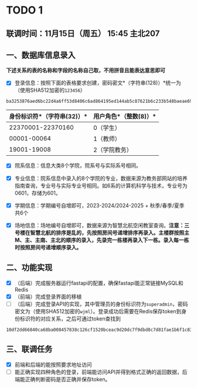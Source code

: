 # TODO 1

## 联调时间：11月15日（周五） 15:45 主北207

## 一、数据库信息录入

**下述关系的表的名称和字段的名称自己取，不用拼音且能表达意思即可**

- [x] 登录信息：按照下面的表格要求创建，密码密文*（字符串(128)）*统一为（使用SHA512加密的`123456`）

```
ba3253876aed6bc22d4a6ff53d8406c6ad864195ed144ab5c87621b6c233b548baeae6956df346ec8c17f5ea10f35ee3cbc514797ed7ddd3145464e2a0bab413
```

| 身份标识符*（字符串(32)）* | 用户角色*（整数(8)）* |
| -------------------------- | --------------------- |
| 22370001-22370160          | 0（学生）             |
| 00001-00064                | 1（教师）             |
| 19001-19008                | 2（学院教务）         |

- [x] 院系信息：信息大类8个学院，院系号与实际系号相同。

- [x] 专业信息：院系信息中录入的8个学院的专业，数据来源为教务部网站的培养指南查询，专业号与实际专业号相同。如6系的计算机科学与技术，专业号为0601，存储为601。
- [x] 学期信息：学期编号自增即可，2023-2024/2024-2025 + 秋季/春季/夏季 共6个

- [x] 场地信息：场地编号自增即可，数据来源为智慧北航空闲教室查询。**注意：三号楼在智慧北航的排序是乱的，先按照房间号递增排序再录入。主楼群按照主M、主、主南、主北的顺序的录入，先录完一栋楼再录入下一栋。录入每一栋时按照房间号递增顺序录入。**

## 二、功能实现

- [x] （后端）完成服务器运行fastapi的配置，确保fastapi能正常链接MySQL和Redis
- [x] （前端）完成登录界面的移植
- [ ] （后端）完成登录API的实现，其中管理员的身份标识符为`superadmin`，密码密文为（使用SHA512加密的`wjml`）。登录成功后需要在Redis保存token到身份标识符的对应关系，之后可通过token查找到

```
10df2dd66840ca68ba008457838c126cf1520bceac9d20dc7f9dbd8c7d81fae1b6f1c83bbf8a27e6f16d1365d77ef5f7b0c6a2b285d7e73f4f6e463db816f919
```

## 三、联调任务

- [x] 前端和后端的能按照要求地址访问
- [ ] 能正确实现四种角色的登录，前端能访问API并得到格式正确的返回数据，后端能正确判断密码是否正确并保存token。